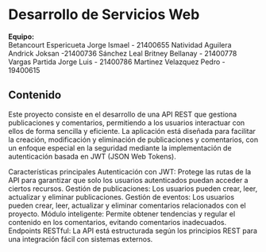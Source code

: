 # Desarrollo de Servicios Web

**Equipo:**  
Betancourt Espericueta Jorge Ismael - 21400655
Natividad Aguilera Andrick Joksan -21400736
Sánchez Leal Britney Bellanay - 21400778
Vargas Partida Jorge Luis - 21400786
Martinez Velazquez Pedro - 19400615
 
## Contenido

Este proyecto consiste en el desarrollo de una API REST que gestiona publicaciones y comentarios, permitiendo a los usuarios interactuar con ellos de forma sencilla y eficiente. La aplicación está diseñada para facilitar la creación, modificación y eliminación de publicaciones y comentarios, con un enfoque especial en la seguridad mediante la implementación de autenticación basada en JWT (JSON Web Tokens).

Características principales
Autenticación con JWT: Protege las rutas de la API para garantizar que solo los usuarios autenticados puedan acceder a ciertos recursos.
Gestión de publicaciones: Los usuarios pueden crear, leer, actualizar y eliminar publicaciones.
Gestión de eventos: Los usuarios pueden crear, leer, actualizar y eliminar comentarios relacionados con el proyecto.
Módulo inteligente: Permite obtener tendencias y regular el contenido en los comentarios, evitando comentarios inadecuados.
Endpoints RESTful: La API está estructurada según los principios REST para una integración fácil con sistemas externos.
